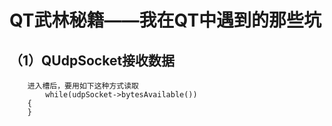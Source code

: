 
# QT武林秘籍——我在QT中遇到的那些坑

## （1）QUdpSocket接收数据
        进入槽后，要用如下这种方式读取
            while(udpSocket->bytesAvailable())
        {
        }